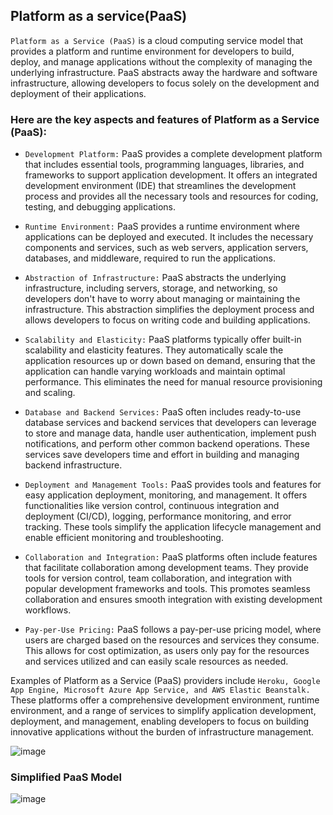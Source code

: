 ## Platform as a service(PaaS)

`Platform as a Service (PaaS)` is a cloud computing service model that provides a platform and runtime environment for developers to build, deploy, and manage applications without the complexity of managing the underlying infrastructure. PaaS abstracts away the hardware and software infrastructure, allowing developers to focus solely on the development and deployment of their applications.

### Here are the key aspects and features of Platform as a Service (PaaS):

+ `Development Platform:` PaaS provides a complete development platform that includes essential tools, programming languages, libraries, and frameworks to support application development. It offers an integrated development environment (IDE) that streamlines the development process and provides all the necessary tools and resources for coding, testing, and debugging applications.

+ `Runtime Environment:` PaaS provides a runtime environment where applications can be deployed and executed. It includes the necessary components and services, such as web servers, application servers, databases, and middleware, required to run the applications.

+ `Abstraction of Infrastructure:` PaaS abstracts the underlying infrastructure, including servers, storage, and networking, so developers don't have to worry about managing or maintaining the infrastructure. This abstraction simplifies the deployment process and allows developers to focus on writing code and building applications.

+ `Scalability and Elasticity:` PaaS platforms typically offer built-in scalability and elasticity features. They automatically scale the application resources up or down based on demand, ensuring that the application can handle varying workloads and maintain optimal performance. This eliminates the need for manual resource provisioning and scaling.

+ `Database and Backend Services:` PaaS often includes ready-to-use database services and backend services that developers can leverage to store and manage data, handle user authentication, implement push notifications, and perform other common backend operations. These services save developers time and effort in building and managing backend infrastructure.

+ `Deployment and Management Tools:` PaaS provides tools and features for easy application deployment, monitoring, and management. It offers functionalities like version control, continuous integration and deployment (CI/CD), logging, performance monitoring, and error tracking. These tools simplify the application lifecycle management and enable efficient monitoring and troubleshooting.

+ `Collaboration and Integration:` PaaS platforms often include features that facilitate collaboration among development teams. They provide tools for version control, team collaboration, and integration with popular development frameworks and tools. This promotes seamless collaboration and ensures smooth integration with existing development workflows.

+ `Pay-per-Use Pricing:` PaaS follows a pay-per-use pricing model, where users are charged based on the resources and services they consume. This allows for cost optimization, as users only pay for the resources and services utilized and can easily scale resources as needed.
  
Examples of Platform as a Service (PaaS) providers include `Heroku, Google App Engine, Microsoft Azure App Service, and AWS Elastic Beanstalk.` These platforms offer a comprehensive development environment, runtime environment, and a range of services to simplify application development, deployment, and management, enabling developers to focus on building innovative applications without the burden of infrastructure management.

![image](https://github.com/adeleke123/I4GCybersecurity/assets/51156057/ddeb4ff2-962c-4810-8891-6e8f36d457a6)

### Simplified PaaS Model

![image](https://github.com/adeleke123/I4GCybersecurity/assets/51156057/a93d363c-7647-4d78-9ee1-9ca8c8dd3035)









